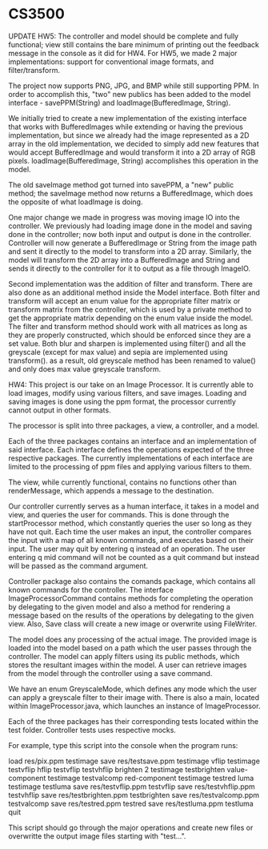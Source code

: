 # CS3500

UPDATE HW5:
The controller and model should be complete and fully functional; view still contains the bare minimum of printing out the feedback message
in the console as it did for HW4. For HW5, we made 2 major implementations: support for conventional image formats, and filter/transform.

The project now supports PNG, JPG, and BMP while still supporting PPM. In order to accomplish this, "two" new publics has been added to the 
model interface - savePPM(String) and loadImage(BufferedImage, String). 

We initially tried to create a new implementation of the existing interface that works with BufferedImages while extending or having the 
previous implementation, but since we already had the image represented as a 2D array in the old implementation, we decided to simply add 
new features that would accept BufferedImage and would transform it into a 2D array of RGB pixels. loadImage(BufferedImage, String) 
accomplishes this operation in the model.

The old saveImage method got turned into savePPM, a "new" public method; the saveImage method now returns a BufferedImage, which does the 
opposite of what loadImage is doing. 

One major change we made in progress was moving image IO into the controller. We previously had loading image done in the model and saving 
done in the controller; now both input and output is done in the controller. Controller will now generate a BufferedImage or String from 
the image path and sent it directly to the model to transform into a 2D array. Similarly, the model will transform the 2D array into a
BufferedImage and String and sends it directly to the controller for it to output as a file through ImageIO.

Second implementation was the addition of filter and transform. There are also done as an additional method inside the Model interface.
Both filter and transform will accept an enum value for the appropriate filter matrix or transform matrix from the controller, which is
used by a private method to get the appropriate matrix depending on the enum value inside the model. The filter and transform method
should work with all matrices as long as they are properly constructed, which should be enforced since they are a set value. 
Both blur and sharpen is implemented using filter() and all the greyscale (except for max value) and sepia are implemented using
transform(). as a result, old greyscale method has been renamed to value() and only does max value greyscale transform.


HW4: 
This project is our take on an Image Processor. It is currently able to load images, modify using various filters, and save images. Loading and
saving images is done using the ppm format, the processor currently cannot output in other formats.

The processor is split into three packages, a view, a controller, and a model.

Each of the three packages contains an interface and an implementation of said interface. Each interface defines the operations expected of
the three respective packages. The currently implementations of each interface are limited to the processing of ppm files and applying various
filters to them.

The view, while currently functional, contains no functions other than renderMessage, which appends a message to the destination.

Our controller currently serves as a human interface, it takes in a model and view, and queries the user for commands. This is done through the
startProcessor method, which constantly queries the user so long as they have not quit. Each time the user makes an input, the controller
compares the input with a map of all known commands, and executes based on their input. The user may quit by entering q instead of an operation.
The user entering q mid command will not be counted as a quit command but instead will be passed as the command argument.
	
Controller package also contains the comands package, which contains all known commands for the controller. The interface ImageProcessorCommand
contains methods for completing the operation by delegating to the given model and also a method for rendering a message based on the
results of the operations by delegating to the given view. Also, Save class will create a new image or overwrite using FileWriter.

The model does any processing of the actual image. The provided image is loaded into the model based on a path which the user passes
through the controller. The model can apply filters using its public methods, which stores the resultant images within the model. A user can
retrieve images from the model through the controller using a save command.

We have an enum GreyscaleMode, which defines any mode which the user can apply a greyscale filter to their image with.
There is also a main, located within ImageProcessor.java, which launches an instance of ImageProcessor.

Each of the three packages has their corresponding tests located within the test folder. Controller tests uses respective mocks.

For example, type this script into the console when the program runs: 

load res/pix.ppm testimage
save res/testsave.ppm testimage
vflip testimage testvflip
hflip testvflip testvhflip
brighten 2 testimage testbrighten
value-component testimage testvalcomp
red-component testimage testred
luma testimage testluma
save res/testvflip.ppm testvflip
save res/testvhflip.ppm testvhflip
save res/testbrighten.ppm testbrighten
save res/testvalcomp.ppm testvalcomp
save res/testred.ppm testred
save res/testluma.ppm testluma
quit

This script should go through the major operations and create new files or overwritte
the output image files starting with "test...".